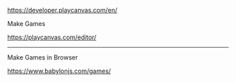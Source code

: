 https://developer.playcanvas.com/en/

Make Games 


https://playcanvas.com/editor/

--------


Make Games in Browser 

https://www.babylonjs.com/games/

